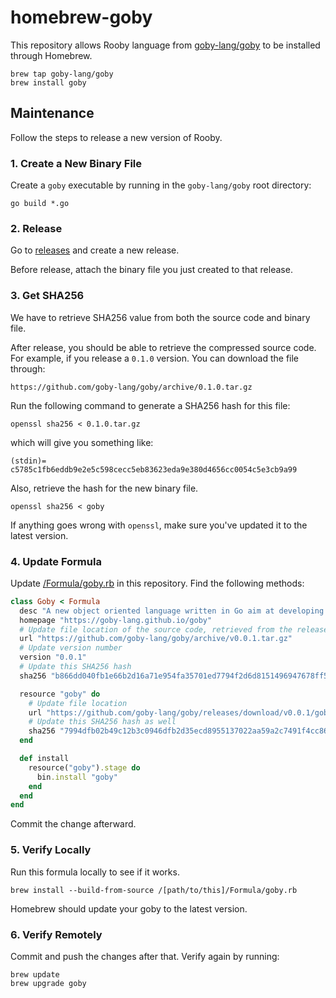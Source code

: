 # homebrew-goby

This repository allows Rooby language from [goby-lang/goby](https://github.com/goby-lang/goby) to be installed through Homebrew.

```
brew tap goby-lang/goby
brew install goby
```

## Maintenance

Follow the steps to release a new version of Rooby.

### 1. Create a New Binary File

Create a `goby` executable by running in the `goby-lang/goby` root directory:

```
go build *.go
```

### 2. Release

Go to [releases](https://github.com/goby-lang/goby/releases) and create a new release.

Before release, attach the binary file you just created to that release.

### 3. Get SHA256

We have to retrieve SHA256 value from both the source code and binary file.

After release, you should be able to retrieve the compressed source code. For example, if you release a `0.1.0` version. You can download the file through:

```
https://github.com/goby-lang/goby/archive/0.1.0.tar.gz
```

Run the following command to generate a SHA256 hash for this file:

```
openssl sha256 < 0.1.0.tar.gz
```

which will give you something like:

```
(stdin)= c5785c1fb6eddb9e2e5c598cecc5eb83623eda9e380d4656cc0054c5e3cb9a99
```

Also, retrieve the hash for the new binary file.

```
openssl sha256 < goby
```

If anything goes wrong with `openssl`, make sure you've updated it to the latest version.

### 4. Update Formula

Update [/Formula/goby.rb](https://github.com/goby-lang/homebrew-goby/blob/master/Formula/goby.rb) in this repository. Find the following methods:

```ruby
class Goby < Formula
  desc "A new object oriented language written in Go aim at developing microservice efficiently."
  homepage "https://goby-lang.github.io/goby"
  # Update file location of the source code, retrieved from the release page
  url "https://github.com/goby-lang/goby/archive/v0.0.1.tar.gz"
  # Update version number
  version "0.0.1"
  # Update this SHA256 hash
  sha256 "b866dd040fb1e66b2d16a71e954fa35701ed7794f2d6d8151496947678ff5461"

  resource "goby" do
    # Update file location
    url "https://github.com/goby-lang/goby/releases/download/v0.0.1/goby"
    # Update this SHA256 hash as well
    sha256 "7994dfb02b49c12b3c0946dfb2d35ecd8955137022aa59a2c7491f4cc86b1f4a"
  end

  def install
    resource("goby").stage do
      bin.install "goby"
    end
  end
end
```

Commit the change afterward.

### 5. Verify Locally

Run this formula locally to see if it works.

```
brew install --build-from-source /[path/to/this]/Formula/goby.rb
```

Homebrew should update your goby to the latest version.

### 6. Verify Remotely

Commit and push the changes after that. Verify again by running:

```
brew update
brew upgrade goby
```
